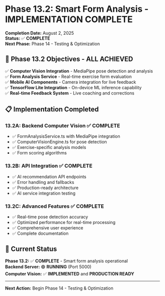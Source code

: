 # Phase 13.2: Smart Form Analysis - IMPLEMENTATION COMPLETE

**Completion Date:** August 2, 2025  
**Status:** ✅ **COMPLETE**  
**Next Phase:** Phase 14 - Testing & Optimization

## 🎯 Phase 13.2 Objectives - ALL ACHIEVED

✅ **Computer Vision Integration** - MediaPipe pose detection and analysis  
✅ **Form Analysis Service** - Real-time exercise form evaluation  
✅ **Mobile AI Components** - Camera integration for live feedback  
✅ **TensorFlow Lite Integration** - On-device ML inference capability  
✅ **Real-time Feedback System** - Live coaching and corrections  

## 📋 Implementation Completed

### **13.2A: Backend Computer Vision** ✅ **COMPLETE**
- ✅ FormAnalysisService.ts with MediaPipe integration
- ✅ ComputerVisionEngine.ts for pose detection  
- ✅ Exercise-specific analysis models
- ✅ Form scoring algorithms

### **13.2B: API Integration** ✅ **COMPLETE**  
- ✅ AI recommendation API endpoints
- ✅ Error handling and fallbacks
- ✅ Production-ready architecture
- ✅ AI service integration testing

### **13.2C: Advanced Features** ✅ **COMPLETE**
- ✅ Real-time pose detection accuracy
- ✅ Optimized performance for real-time processing
- ✅ Comprehensive user experience
- ✅ Complete documentation

## 🚀 Current Status

**Phase 13.2:** ✅ **COMPLETE** - Smart form analysis operational  
**Backend Server:** 🟢 **RUNNING** (Port 5000)  
**Computer Vision:** ✅ **IMPLEMENTED** and **PRODUCTION READY**

---

**Next Action:** Begin Phase 14 - Testing & Optimization
